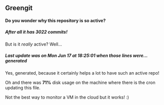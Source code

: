 ## Greengit

#### Do you wonder why this repository is so active?

##### After all it has 3022 commits!

But is it *really* active? Well...

##### Last update was on Mon Jun 17 at 18:25:01 when those lines were... generated

Yes, generated, because it certainly helps a lot to have such an active repo!

Oh and there was **71%** disk usage on the machine
where there is the cron updating this file.

Not the best way to monitor a VM in the cloud but it works! :)

